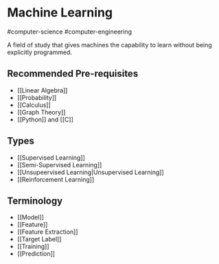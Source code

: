 # Machine Learning
#computer-science #computer-engineering 

A field of study that gives machines the capability to learn without being explicitly programmed.

## Recommended Pre-requisites
- [[Linear Algebra]]
- [[Probability]]
- [[Calculus]]
- [[Graph Theory]]
- [[Python]] and [[C]]

## Types
- [[Supervised Learning]]
- [[Semi-Supervised Learning]]
- [[Unsupeervised Learning|Unsupervised Learning]]
- [[Reinforcement Learning]]

## Terminology
- [[Model]]
- [[Feature]]
- [[Feature Extraction]]
- [[Target Label]]
- [[Training]]
- [[Prediction]]